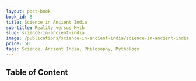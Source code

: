```yaml
---
layout: post-book
book_id: 8
title: Science in Ancient India
sub-title: Reality versus Myth
slug: science-in-ancient-india
image: /publications/science-in-ancient-india/science-in-ancient-india-cover.jpg
price: 50
tags: Science, Ancient India, Philosophy, Mythology
---
```

## Table of Content
